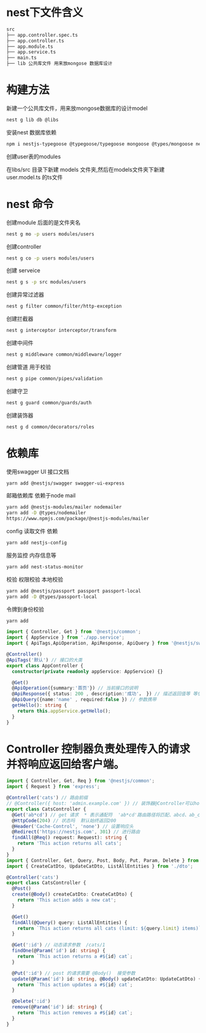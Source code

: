 # nest下文件含义
```sh
src
├── app.controller.spec.ts
├── app.controller.ts
├── app.module.ts
├── app.service.ts
├── main.ts
├── lib 公共库文件 用来放mongose 数据库设计
```

# 构建方法
新建一个公共库文件，用来放mongose数据库的设计model
```sh
nest g lib db @libs
```
 安装nest 数据库依赖
 ```sh
npm i nestjs-typegoose @typegoose/typegoose mongoose @types/mongoose nestjs-mongoose-crud @nestjs/swagger swagger-ui-express
 ```
 创建user表的modules
 <div>在libs/src 目录下新建 models 文件夹,然后在models文件夹下新建 user.model.ts 的ts文件</div>

# nest 命令
 
创建module 后面的是文件夹名 
```sh
nest g mo -p users modules/users
```
创建controller
```sh
nest g co -p users modules/users
```
创建 serveice
```sh
nest g s -p src modules/users
```
创建异常过滤器
```sh
nest g filter common/filter/http-exception
```
创建拦截器
```sh
nest g interceptor interceptor/transform
```
创建中间件
```sh
nest g middleware common/middleware/logger
```
创建管道 用于校验
```sh
nest g pipe common/pipes/validation
```
创建守卫
```sh
nest g guard common/guards/auth
```
创建装饰器
```sh
nest g d common/decorators/roles
```
# 依赖库
使用swagger UI 接口文档
```sh
yarn add @nestjs/swagger swagger-ui-express
```
邮箱依赖库   依赖于node mail
```sh
yarn add @nestjs-modules/mailer nodemailer
yarn add -D @types/nodemailer
https://www.npmjs.com/package/@nestjs-modules/mailer
```
config 读取文件 依赖
```sh
yarn add nestjs-config
```
服务监控  内存信息等
```sh
yarn add nest-status-monitor
```
校验  权限校验  本地校验
```sh
yarn add @nestjs/passport passport passport-local
yarn add -D @types/passport-local
```
令牌到身份校验
```sh
yarn add 
```
```ts
import { Controller, Get } from '@nestjs/common';
import { AppService } from './app.service';
import { ApiTags,ApiOperation, ApiResponse, ApiQuery } from '@nestjs/swagger';

@Controller()
@ApiTags('默认') // 接口的大类
export class AppController {
  constructor(private readonly appService: AppService) {}

  @Get()
  @ApiOperation({summary:'首页'}) // 当前接口的说明
  @ApiResponse({ status: 200 , description:'成功'， }) // 描述返回值等 等信息
  @ApiQuery({name:'name' , required:false }) // 参数携带
  getHello(): string {
    return this.appService.getHello();
  }
}


```
# Controller 控制器负责处理传入的请求并将响应返回给客户端。

```ts
import { Controller, Get, Req } from '@nestjs/common';
import { Request } from 'express';

@Controller('cats') // 路由前缀
// @Controller({ host: 'admin.example.com' }) // 装饰器@Controller可以host选择要求传入请求的 HTTP 主机匹配某个特定值。
export class CatsController {
  @Get('ab*cd') // get 请求  * 表示通配符  'ab*cd'路由路径将匹配、abcd、ab_cd等abecd。
  @HttpCode(204) // 状态吗  默认始终返回200 
  @Header('Cache-Control', 'none') // 设置响应头
  @Redirect('https://nestjs.com', 301) // 进行路由
  findAll(@Req() request: Request): string {
    return 'This action returns all cats';
  }
}
import { Controller, Get, Query, Post, Body, Put, Param, Delete } from '@nestjs/common';
import { CreateCatDto, UpdateCatDto, ListAllEntities } from './dto';

@Controller('cats')
export class CatsController {
  @Post()
  create(@Body() createCatDto: CreateCatDto) {
    return 'This action adds a new cat';
  }

  @Get()
  findAll(@Query() query: ListAllEntities) {
    return `This action returns all cats (limit: ${query.limit} items)`;
  }

  @Get(':id') // 动态请求参数  /cats/1
  findOne(@Param('id') id: string) {
    return `This action returns a #${id} cat`;
  }

  @Put(':id') // post 的请求需要 @Body()  接受参数
  update(@Param('id') id: string, @Body() updateCatDto: UpdateCatDto) {
    return `This action updates a #${id} cat`;
  }

  @Delete(':id')
  remove(@Param('id') id: string) {
    return `This action removes a #${id} cat`;
  }
}
```